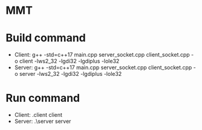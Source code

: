 # MMT 

# Build command
- Client: g++ -std=c++17 main.cpp server_socket.cpp client_socket.cpp -o client -lws2_32 -lgdi32 -lgdiplus -lole32
- Server: g++ -std=c++17 main.cpp server_socket.cpp client_socket.cpp -o server -lws2_32 -lgdi32 -lgdiplus -lole32
# Run command
- Client: \.client client
- Server: .\server server
